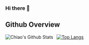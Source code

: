 ### Hi there 👋

<!--
**Chiaooo/Chiaooo** is a ✨ _special_ ✨ repository because its `README.md` (this file) appears on your GitHub profile.

Here are some ideas to get you started:

- 🔭 I’m currently working on ...
- 🌱 I’m currently learning ...
- 👯 I’m looking to collaborate on ...
- 🤔 I’m looking for help with ...
- 💬 Ask me about ...
- 📫 How to reach me: ...
- 😄 Pronouns: ...
- ⚡ Fun fact: ...
-->
## Github Overview

<img align="left" alt="Chiao's Github Stats" src="https://github-readme-stats.vercel.app/api?username=Chiao&show_icons=true" />    &nbsp;
[![Top Langs](https://github-readme-stats.vercel.app/api/top-langs/?username=Chiao)](https://github.com/anuraghazra/github-readme-stats) 
